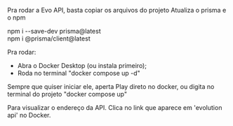 Pra rodar a Evo API, basta copiar os arquivos do projeto
Atualiza o prisma e o npm

npm i --save-dev prisma@latest                     
npm i @prisma/client@latest

Pra rodar:
- Abra o Docker Desktop (ou instala primeiro);
- Roda no terminal "docker compose up -d"

Sempre que quiser iniciar ele, aperta Play direto no docker, ou digita no terminal do projeto "docker compose up"

Para visualizar o endereço da API. Clica no link que aparece em 'evolution api' no Docker.